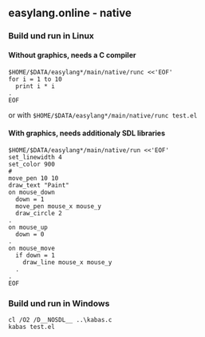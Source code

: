 ##  easylang.online - native

### Build und run in Linux

#### Without graphics, needs a C compiler

~~~
$HOME/$DATA/easylang*/main/native/runc <<'EOF'
for i = 1 to 10
  print i * i
.
EOF
~~~

or with `$HOME/$DATA/easylang*/main/native/runc test.el`

#### With graphics, needs additionaly SDL libraries

~~~
$HOME/$DATA/easylang*/main/native/run <<'EOF'
set_linewidth 4
set_color 900
# 
move_pen 10 10
draw_text "Paint"
on mouse_down
  down = 1
  move_pen mouse_x mouse_y
  draw_circle 2
.
on mouse_up
  down = 0
.
on mouse_move
  if down = 1
    draw_line mouse_x mouse_y
  .
.
EOF
~~~

### Build und run in Windows

~~~
cl /O2 /D__NOSDL__ ..\kabas.c
kabas test.el
~~~



